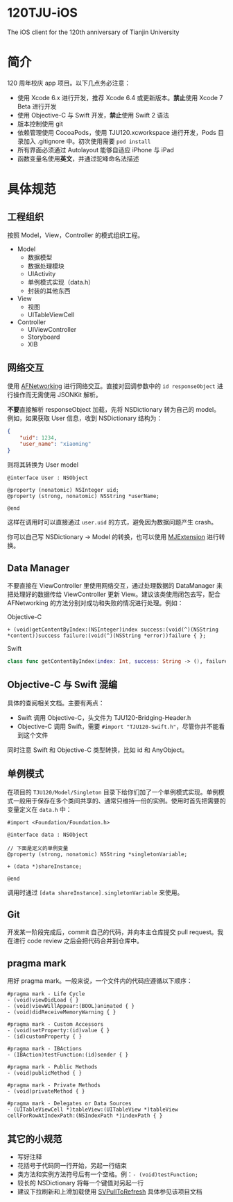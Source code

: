 120TJU-iOS
======================
The iOS client for the 120th anniversary of Tianjin University

# 简介

120 周年校庆 app 项目。以下几点务必注意：

* 使用 Xcode 6.x 进行开发，推荐 Xcode 6.4 或更新版本。**禁止**使用 Xcode 7 Beta 进行开发
* 使用 Objective-C 与 Swift 开发，**禁止**使用 Swift 2 语法
* 版本控制使用 git
* 依赖管理使用 CocoaPods，使用 TJU120.xcworkspace 进行开发，Pods 目录加入 .gitignore 中。初次使用需要 `pod install`
* 所有界面必须通过 Autolayout 能够自适应 iPhone 与 iPad
* 函数变量名使用**英文**，并通过驼峰命名法描述

# 具体规范

## 工程组织

按照 Model，View，Controller 的模式组织工程。

* Model
	* 数据模型
	* 数据处理模块
	* UIActivity
	* 单例模式实现（data.h）
	* 封装的其他东西
* View
	* 视图
	* UITableViewCell
* Controller
	* UIViewController
	* Storyboard
	* XIB

## 网络交互

使用 [AFNetworking](https://github.com/AFNetworking/AFNetworking) 进行网络交互。直接对回调参数中的 `id responseObject` 进行操作而无需使用 JSONKit 解析。

**不要**直接解析 responseObject 加载，先将 NSDictionary 转为自己的 model。例如，如果获取 User 信息，收到 NSDictionary 结构为：

```JSON
{
    "uid": 1234,
    "user_name": "xiaoming"
}
```

则将其转换为 User model

```objc
@interface User : NSObject

@property (nonatomic) NSInteger uid;
@property (strong, nonatomic) NSString *userName;

@end
```

这样在调用时可以直接通过 `user.uid` 的方式，避免因为数据问题产生 crash。

你可以自己写 NSDictionary -> Model 的转换，也可以使用 [MJExtension](https://github.com/CoderMJLee/MJExtension) 进行转换。

## Data Manager

不要直接在 ViewController 里使用网络交互，通过处理数据的 DataManager 来把处理好的数据传给 ViewController 更新 View。建议该类使用闭包去写，配合 AFNetworking 的方法分别对成功和失败的情况进行处理。例如：

Objective-C

```objc
+ (void)getContentByIndex:(NSInteger)index success:(void(^)(NSString *content))success failure:(void(^)(NSString *error))failure { };
```

Swift

```swift
class func getContentByIndex(index: Int, success: String -> (), failure: String -> ()) { }
```

## Objective-C 与 Swift 混编

具体的查阅相关文档。主要有两点：

* Swift 调用 Objective-C，头文件为 TJU120-Bridging-Header.h
* Objective-C 调用 Swift，需要 `#import "TJU120-Swift.h"`，尽管你并不能看到这个文件

同时注意 Swift 和 Objective-C 类型转换，比如 id 和 AnyObject。

## 单例模式

在项目的 `TJU120/Model/Singleton` 目录下给你们加了一个单例模式实现。单例模式一般用于保存在多个类间共享的、通常只维持一份的实例。使用时首先把需要的变量定义在 `data.h` 中：

```objc
#import <Foundation/Foundation.h>

@interface data : NSObject

// 下面是定义的单例变量
@property (strong, nonatomic) NSString *singletonVariable;

+ (data *)shareInstance;

@end
```

调用时通过 `[data shareInstance].singletonVariable` 来使用。

## Git

开发某一阶段完成后，commit 自己的代码，并向本主仓库提交 pull request。我在进行 code review 之后会把代码合并到仓库中。

## pragma mark

用好 pragma mark。一般来说，一个文件内的代码应遵循以下顺序：

```objc
#pragma mark - Life Cycle
- (void)viewDidLoad { }
- (void)viewWillAppear:(BOOL)animated { }
- (void)didReceiveMemoryWarning { }

#pragma mark - Custom Accessors
- (void)setProperty:(id)value { }
- (id)customProperty { }

#pragma mark - IBActions
- (IBAction)testFunction:(id)sender { }

#pragma mark - Public Methods
- (void)publicMethod { }

#pragma mark - Private Methods
- (void)privateMethod { }

#pragma mark - Delegates or Data Sources
- (UITableViewCell *)tableView:(UITableView *)tableView cellForRowAtIndexPath:(NSIndexPath *)indexPath { }
```

## 其它的小规范

* 写好注释
* 花括号于代码同一行开始，另起一行结束
* 类方法和实例方法符号后有一个空格。例：`- (void)testFunction;`
* 较长的 NSDictionary 将每一个键值对另起一行
* 建议下拉刷新和上滑加载使用 [SVPullToRefresh](https://github.com/samvermette/SVPullToRefresh) 具体参见该项目文档